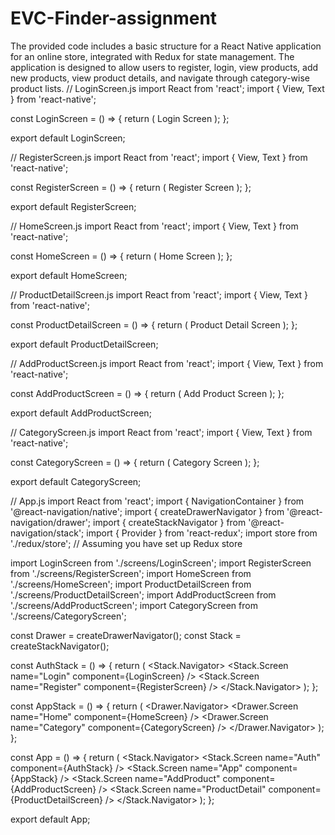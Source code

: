 # EVC-Finder-assignment
The provided code includes a basic structure for a React Native application for an online store, integrated with Redux for state management. The application is designed to allow users to register, login, view products, add new products, view product details, and navigate through category-wise product lists.
// LoginScreen.js
import React from 'react';
import { View, Text } from 'react-native';

const LoginScreen = () => {
  return (
    <View>
      <Text>Login Screen</Text>
    </View>
  );
};

export default LoginScreen;

// RegisterScreen.js
import React from 'react';
import { View, Text } from 'react-native';

const RegisterScreen = () => {
  return (
    <View>
      <Text>Register Screen</Text>
    </View>
  );
};

export default RegisterScreen;

// HomeScreen.js
import React from 'react';
import { View, Text } from 'react-native';

const HomeScreen = () => {
  return (
    <View>
      <Text>Home Screen</Text>
    </View>
  );
};

export default HomeScreen;

// ProductDetailScreen.js
import React from 'react';
import { View, Text } from 'react-native';

const ProductDetailScreen = () => {
  return (
    <View>
      <Text>Product Detail Screen</Text>
    </View>
  );
};

export default ProductDetailScreen;

// AddProductScreen.js
import React from 'react';
import { View, Text } from 'react-native';

const AddProductScreen = () => {
  return (
    <View>
      <Text>Add Product Screen</Text>
    </View>
  );
};

export default AddProductScreen;

// CategoryScreen.js
import React from 'react';
import { View, Text } from 'react-native';

const CategoryScreen = () => {
  return (
    <View>
      <Text>Category Screen</Text>
    </View>
  );
};

export default CategoryScreen;

// App.js
import React from 'react';
import { NavigationContainer } from '@react-navigation/native';
import { createDrawerNavigator } from '@react-navigation/drawer';
import { createStackNavigator } from '@react-navigation/stack';
import { Provider } from 'react-redux';
import store from './redux/store'; // Assuming you have set up Redux store

import LoginScreen from './screens/LoginScreen';
import RegisterScreen from './screens/RegisterScreen';
import HomeScreen from './screens/HomeScreen';
import ProductDetailScreen from './screens/ProductDetailScreen';
import AddProductScreen from './screens/AddProductScreen';
import CategoryScreen from './screens/CategoryScreen';

const Drawer = createDrawerNavigator();
const Stack = createStackNavigator();

const AuthStack = () => {
  return (
    <Stack.Navigator>
      <Stack.Screen name="Login" component={LoginScreen} />
      <Stack.Screen name="Register" component={RegisterScreen} />
    </Stack.Navigator>
  );
};

const AppStack = () => {
  return (
    <Drawer.Navigator>
      <Drawer.Screen name="Home" component={HomeScreen} />
      <Drawer.Screen name="Category" component={CategoryScreen} />
    </Drawer.Navigator>
  );
};

const App = () => {
  return (
    <Provider store={store}>
      <NavigationContainer>
        <Stack.Navigator>
          <Stack.Screen name="Auth" component={AuthStack} />
          <Stack.Screen name="App" component={AppStack} />
          <Stack.Screen name="AddProduct" component={AddProductScreen} />
          <Stack.Screen name="ProductDetail" component={ProductDetailScreen} />
        </Stack.Navigator>
      </NavigationContainer>
    </Provider>
  );
};

export default App;

